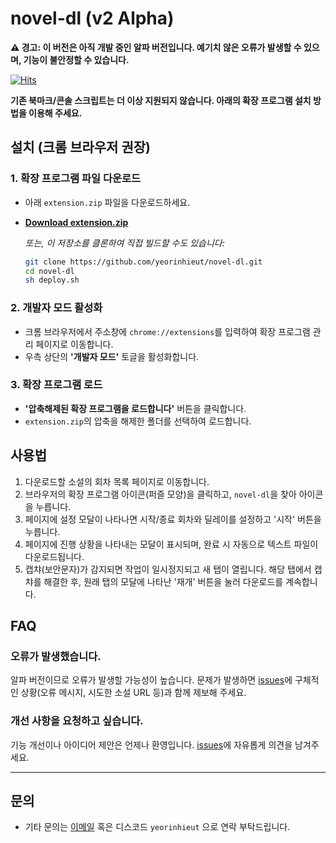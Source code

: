 
# novel-dl (v2 Alpha)

**⚠️ 경고: 이 버전은 아직 개발 중인 알파 버전입니다. 예기치 않은 오류가 발생할 수 있으며, 기능이 불안정할 수 있습니다.**

[![Hits](https://hits.sh/github.com/yeorinhieut/novel-dl.svg)](https://hits.sh/github.com/yeorinhieut/novel-dl/)

**기존 북마크/콘솔 스크립트는 더 이상 지원되지 않습니다. 아래의 확장 프로그램 설치 방법을 이용해 주세요.**

## 설치 (크롬 브라우저 권장)

### 1. 확장 프로그램 파일 다운로드
- 아래 `extension.zip` 파일을 다운로드하세요.
- **[Download extension.zip](https://raw.githubusercontent.com/yeorinhieut/novel-dl/main/extension.zip)**

  *또는, 이 저장소를 클론하여 직접 빌드할 수도 있습니다:*
  ```bash
  git clone https://github.com/yeorinhieut/novel-dl.git
  cd novel-dl
  sh deploy.sh
  ```

### 2. 개발자 모드 활성화
- 크롬 브라우저에서 주소창에 `chrome://extensions`를 입력하여 확장 프로그램 관리 페이지로 이동합니다.
- 우측 상단의 **'개발자 모드'** 토글을 활성화합니다.

### 3. 확장 프로그램 로드
- **'압축해제된 확장 프로그램을 로드합니다'** 버튼을 클릭합니다.
- `extension.zip`의 압축을 해제한 폴더를 선택하여 로드합니다.

## 사용법
1. 다운로드할 소설의 회차 목록 페이지로 이동합니다.
2. 브라우저의 확장 프로그램 아이콘(퍼즐 모양)을 클릭하고, `novel-dl`을 찾아 아이콘을 누릅니다.
3. 페이지에 설정 모달이 나타나면 시작/종료 회차와 딜레이를 설정하고 '시작' 버튼을 누릅니다.
4. 페이지에 진행 상황을 나타내는 모달이 표시되며, 완료 시 자동으로 텍스트 파일이 다운로드됩니다.
5. 캡챠(보안문자)가 감지되면 작업이 일시정지되고 새 탭이 열립니다. 해당 탭에서 캡챠를 해결한 후, 원래 탭의 모달에 나타난 '재개' 버튼을 눌러 다운로드를 계속합니다.

## FAQ

### 오류가 발생했습니다.
알파 버전이므로 오류가 발생할 가능성이 높습니다. 문제가 발생하면 [issues](https://github.com/yeorinhieut/novel-dl/issues)에 구체적인 상황(오류 메시지, 시도한 소설 URL 등)과 함께 제보해 주세요.

### 개선 사항을 요청하고 싶습니다.
기능 개선이나 아이디어 제안은 언제나 환영입니다. [issues](https://github.com/yeorinhieut/novel-dl/issues)에 자유롭게 의견을 남겨주세요.

---
## 문의
- 기타 문의는 [이메일](mailto:yeorinhieut@gmail.com) 혹은 디스코드 `yeorinhieut` 으로 연락 부탁드립니다.


